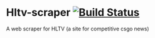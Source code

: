 # Hltv-scraper [![Build Status](https://travis-ci.org/TomJamesGray/Hltv-scraper.svg?branch=master)](https://travis-ci.org/TomJamesGray/Hltv-scraper)
A web scraper for HLTV (a site for competitive csgo news)
